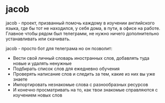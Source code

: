 # jacob

jacob - проект,  призванный помочь каждому в изучении английского языка,  где бы тот не находился,  у себя дома, в пути,  в офисе на работе.  Главное чтобы рядом был телеграмм,  не нужно ничего дополнительно устанавливать или скачивать.  

jacob - просто бот для телеграма но он позволит: 
* 	Вести свой личный словарь иностранных слов, добавлять туда новые и удалять ненужные 
*	Подбирать список слов для ежедневно обучения  
*	Проверять написание слов и следить за тем,  какие из них вы уже знаете 
*	Импортировать незнакомые слова с разнообразных ресурсов 
*	И конечно просматривать на то,  как твои знакомые справляются с изучением новых слов
